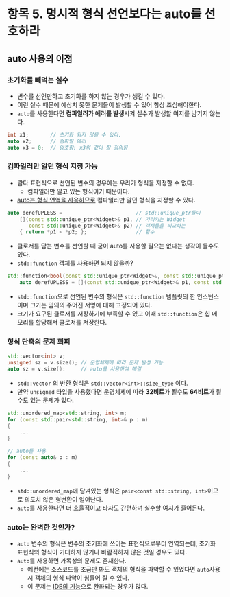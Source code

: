 # 항목 5. 명시적 형식 선언보다는 auto를 선호하라
## auto 사용의 이점
### 초기화를 빼먹는 실수
- 변수를 선언만하고 초기화를 하지 않는 경우가 생길 수 있다.
- 이런 실수 때문에 예상치 못한 문제들이 발생할 수 있어 항상 조심해야한다.
- `auto`를 사용한다면 **컴파일러가 에러를 발생**시켜 실수가 발생할 여지를 남기지 않는다.

```cpp
int x1;       // 초기화 되지 않을 수 있다.
auto x2;      // 컴파일 에러
auto x3 = 0;  // 양호함: x3의 값이 잘 정의됨
```

### 컴파일러만 알던 형식 지정 가능
- 람다 표현식으로 선언된 변수의 경우에는 우리가 형식을 지정할 수 없다. 
  - 컴파일러만 알고 있는 형식이기 때문이다.
- [auto는 형식 연역을 사용하므로](/Chapter1/Item2.md) 컴파일러만 알던 형식을 지정할 수 있다.

```cpp
auto derefUPLESS =                        // std::unique_ptr들이
    [](const std::unique_ptr<Widget>& p1, // 가리키는 Widget
       const std::unique_ptr<Widget>& p2) // 객체들을 비교하는
    { return *p1 < *p2; };                // 함수
```
- 클로저를 담는 변수를 선언할 때 굳이 auto를 사용할 필요는 없다는 생각이 들수도 있다.
- `std::function` 객체를 사용하면 되지 않을까?
```cpp
std::function<bool(const std::unique_ptr<Widget>&, const std::unique_ptr<Widget>&)>
    auto derefUPLESS = [](const std::unique_ptr<Widget>& p1, const std::unique_ptr<Widget>& p2) { return *p1 < *p2; };
```
- `std::function`으로 선언된 변수의 형식은 `std::function` 템플릿의 한 인스턴스이며 크기는 임의의 주어진 서명에 대해 고정되어 있다.
- 크기가 요구된 클로저를 저장하기에 부족할 수 있고 이때 `std::function`은 힙 메모리를 할당해서 클로저를 저장한다.

### 형식 단축의 문제 회피
```cpp
std::vector<int> v;
unsigned sz = v.size(); // 운영체제에 따라 문제 발생 가능
auto sz = v.size():   	// auto를 사용하여 해결
```
- `std::vector` 의 반환 형식은 `std::vector<int>::size_type` 이다.
- 만약 `unsigned` 타입을 사용했다면 운영체제에 따라 **32비트**가 될수도 **64비트**가 될수도 있는 문제가 있다.

```cpp
std::unordered_map<std::string, int> m;
for (const std::pair<std::string, int>& p : m)
{
    ...
}

// auto를 사용
for (const auto& p : m)
{
    ...
}
```
- `std::unordered_map`에 담겨있는 형식은 `pair<const std::string, int>`이므로 의도치 않은 형변환이 일어난다.
- `auto`를 사용한다면 더 효율적이고 타자도 간편하며 실수할 여지가 줄어든다.

### auto는 완벽한 것인가?
- `auto` 변수의 형식은 변수의 초기화에 쓰이는 표현식으로부터 연역되는데, 초기화 표현식의 형식이 기대하지 않거나 바람직하지 않은 것일 경우도 있다.
- `auto`를 사용하면 가독성의 문제도 존재한다.
  - 예전에는 소스코드를 조금만 봐도 객체의 형식을 파악할 수 있었다면 `auto`사용시 객체의 형식 파악이 힘들어 질 수 있다.
  - 이 문제는 [IDE의 기능](/Chapter1/Item4.md)으로 완화되는 경우가 많다.
